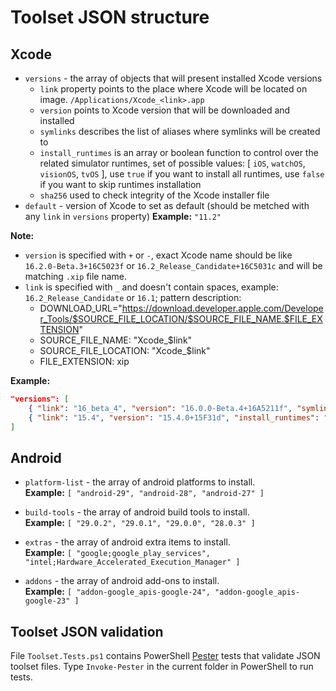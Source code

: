 # Toolset JSON structure

## Xcode

- `versions` - the array of objects that will present installed Xcode versions  
  - `link` property points to the place where Xcode will be located on image. `/Applications/Xcode_<link>.app`  
  - `version` points to Xcode version that will be downloaded and installed
  - `symlinks` describes the list of aliases where symlinks will be created to
  - `install_runtimes` is an array or boolean function to control over the related simulator runtimes, set of possible values: [ `iOS`, `watchOS`, `visionOS`, `tvOS` ], use `true` if you want to install all runtimes, use `false` if you want to skip runtimes installation
  - `sha256` used to check integrity of the Xcode installer file
- `default` - version of Xcode to set as default (should be metched with any `link` in `versions` property)
    **Example:** `"11.2"`  

**Note:**

- `version` is specified with `+` or `-`, exact Xcode name should be like `16.2.0-Beta.3+16C5023f` or `16.2_Release_Candidate+16C5031c` and will be matching `.xip` file name.
- `link` is specified with `_` and doesn't contain spaces, example: `16.2_Release_Candidate` or `16.1`; pattern description:
  - DOWNLOAD_URL="https://download.developer.apple.com/Developer_Tools/$SOURCE_FILE_LOCATION/$SOURCE_FILE_NAME.$FILE_EXTENSION"
  - SOURCE_FILE_NAME: "Xcode_$link"
  - SOURCE_FILE_LOCATION: "Xcode_$link"
  - FILE_EXTENSION: xip

**Example:**

```json
"versions": [
    { "link": "16_beta_4", "version": "16.0.0-Beta.4+16A5211f", "symlinks": ["16.0"], "install_runtimes": "false", "sha256": "4270cd8021b2f7f512ce91bfc4423b25bccab36cdab21834709d798c8daade72"},
    { "link": "15.4", "version": "15.4.0+15F31d", "install_runtimes": "true", "sha256": "82d3d61804ff3f4c7c82085e91dc701037ddaa770e542848b2477e22f4e8aa7a"}
]
```

## Android

- `platform-list` - the array of android platforms to install.  
    **Example:** `[ "android-29", "android-28", "android-27" ]`  

- `build-tools` - the array of android build tools to install.  
    **Example:** `[ "29.0.2", "29.0.1", "29.0.0", "28.0.3" ]`  

- `extras` - the array of android extra items to install.  
    **Example:** `[ "google;google_play_services", "intel;Hardware_Accelerated_Execution_Manager" ]`  

- `addons` - the array of android add-ons to install.  
    **Example:** `[ "addon-google_apis-google-24", "addon-google_apis-google-23" ]`  

## Toolset JSON validation

File `Toolset.Tests.ps1` contains PowerShell [Pester](https://github.com/Pester/Pester) tests that validate JSON toolset files.
Type `Invoke-Pester` in the current folder in PowerShell to run tests.
